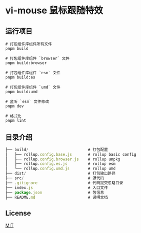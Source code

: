 # vi-mouse 鼠标跟随特效

## 运行项目

```shell
# 打包组件库组件所有文件
pnpm build

# 打包组件库组件 `browser` 文件
pnpm build:browser

# 打包组件库组件 `esm` 文件
pnpm build:es

# 打包组件库组件 `umd` 文件
pnpm build:umd

# 监听 `esm` 文件修改
pnpm dev

# 格式化
pnpm lint
```

## 目录介绍

```javaScript
├── build/                          # 打包配置
│   ├── rollup.config.base.js       # rollup basic config
│   ├── rollup.config.browser.js    # rollup unpkg
│   ├── rollup.config.es.js         # rollup esm
│   └── rollup.config.umd.js        # rollup umd
├── dist/                           # 打包输出路径
├── src/                            # 源代码
├── .gitignore                      # 代码提交忽略目录
├── index.js                        # 入口文件
├── package.json                    # 包信息
├── README.md                       # 说明文档
```

## License

[MIT](http://opensource.org/licenses/MIT)
